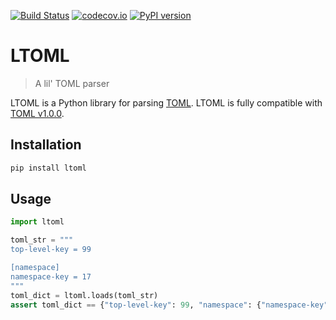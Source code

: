 [![Build Status](https://github.com/hukkinj1/ltoml/workflows/Tests/badge.svg?branch=master)](https://github.com/hukkinj1/ltoml/actions?query=workflow%3ATests+branch%3Amaster+event%3Apush)
[![codecov.io](https://codecov.io/gh/hukkinj1/ltoml/branch/master/graph/badge.svg)](https://codecov.io/gh/hukkinj1/ltoml)
[![PyPI version](https://img.shields.io/pypi/v/ltoml)](https://pypi.org/project/ltoml)

# LTOML

> A lil' TOML parser

LTOML is a Python library for parsing [TOML](https://toml.io).
LTOML is fully compatible with [TOML v1.0.0](https://toml.io/en/v1.0.0).

## Installation

```bash
pip install ltoml
```

## Usage

```python
import ltoml

toml_str = """
top-level-key = 99

[namespace]
namespace-key = 17
"""
toml_dict = ltoml.loads(toml_str)
assert toml_dict == {"top-level-key": 99, "namespace": {"namespace-key": 17}}
```

